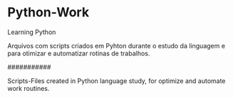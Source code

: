 # Python-Work
Learning Python

Arquivos com scripts criados em Pyhton durante o estudo da linguagem e para otimizar e automatizar rotinas de trabalhos.


###########


Scripts-Files created in Python language study, for optimize and automate work routines.
